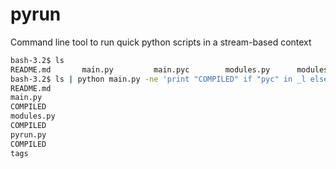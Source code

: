 # pyrun
Command line tool to run quick python scripts in a stream-based context

```bash
bash-3.2$ ls
README.md       main.py         main.pyc        modules.py      modules.pyc     pyrun.py        pyrun.pyc       tags
bash-3.2$ ls | python main.py -ne 'print "COMPILED" if "pyc" in _l else _l'
README.md
main.py
COMPILED
modules.py
COMPILED
pyrun.py
COMPILED
tags
```
